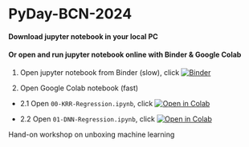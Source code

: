 # PyDay-BCN-2024  

#### Download jupyter notebook in your local PC
#### Or open and run jupyter notebook online with Binder & Google Colab

1. Open jupyter notebook from Binder (slow),
click [![Binder](https://mybinder.org/badge.svg)](https://mybinder.org/v2/gh/xxu2018/Hand-on-unbox-ML/main)

2. Open Google Colab notebook (fast)
- 2.1 Open `00-KRR-Regression.ipynb`, click
[![Open in Colab](https://colab.research.google.com/assets/colab-badge.svg)](https://colab.research.google.com/github/xxu2018/Hand-on-unbox-ML/blob/master/00-KRR-Regression.ipynb)

- 2.2 Open `01-DNN-Regression.ipynb`, click
[![Open in Colab](https://colab.research.google.com/assets/colab-badge.svg)](https://colab.research.google.com/github/xxu2018/Hand-on-unbox-ML/blob/master/01-DNN-Regression.ipynb)

Hand-on workshop on unboxing machine learning
